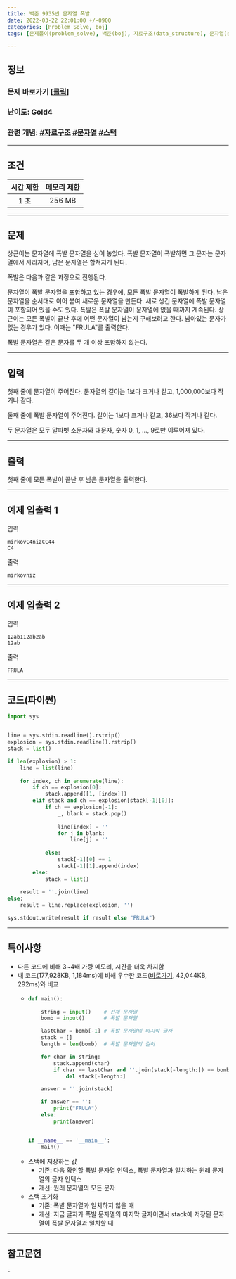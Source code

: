 ```yaml
---
title: 백준 9935번 문자열 폭발
date: 2022-03-22 22:01:00 +/-0900
categories: [Problem Solve, boj]
tags: [문제풀이(problem_solve), 백준(boj), 자료구조(data_structure), 문자열(string), 스택(stack)]

---
```

## 정보
### 문제 바로가기 [[클릭](https://www.acmicpc.net/problem/9935)]
### 난이도: Gold4
### 관련 개념: [#자료구조](https://www.acmicpc.net/problemset?sort=ac_desc&algo=175) [#문자열](https://www.acmicpc.net/problemset?sort=ac_desc&algo=158) [#스택](https://www.acmicpc.net/problemset?sort=ac_desc&algo=71)

---
## 조건

시간 제한|메모리 제한
:---:|:---:
1 초|256 MB

---
## 문제
상근이는 문자열에 폭발 문자열을 심어 놓았다. 폭발 문자열이 폭발하면 그 문자는 문자열에서 사라지며, 남은 문자열은 합쳐지게 된다.

폭발은 다음과 같은 과정으로 진행된다.

문자열이 폭발 문자열을 포함하고 있는 경우에, 모든 폭발 문자열이 폭발하게 된다. 남은 문자열을 순서대로 이어 붙여 새로운 문자열을 만든다.
새로 생긴 문자열에 폭발 문자열이 포함되어 있을 수도 있다.
폭발은 폭발 문자열이 문자열에 없을 때까지 계속된다.
상근이는 모든 폭발이 끝난 후에 어떤 문자열이 남는지 구해보려고 한다. 남아있는 문자가 없는 경우가 있다. 이때는 "FRULA"를 출력한다.

폭발 문자열은 같은 문자를 두 개 이상 포함하지 않는다.

---
## 입력
첫째 줄에 문자열이 주어진다. 문자열의 길이는 1보다 크거나 같고, 1,000,000보다 작거나 같다.

둘째 줄에 폭발 문자열이 주어진다. 길이는 1보다 크거나 같고, 36보다 작거나 같다.

두 문자열은 모두 알파벳 소문자와 대문자, 숫자 0, 1, ..., 9로만 이루어져 있다.

---
## 출력
첫째 줄에 모든 폭발이 끝난 후 남은 문자열을 출력한다.

---
## 예제 입출력 1
입력
```
mirkovC4nizCC44
C4
```

출력
```
mirkovniz
```

---
## 예제 입출력 2
입력
```
12ab112ab2ab
12ab
```

출력
```
FRULA
```

---
## 코드(파이썬)
```python
import sys


line = sys.stdin.readline().rstrip()
explosion = sys.stdin.readline().rstrip()
stack = list()

if len(explosion) > 1:
    line = list(line)
    
    for index, ch in enumerate(line):
        if ch == explosion[0]:
            stack.append([1, [index]])
        elif stack and ch == explosion[stack[-1][0]]:
            if ch == explosion[-1]:
                _, blank = stack.pop()
                
                line[index] = ''
                for j in blank:
                    line[j] = ''
                
            else:
                stack[-1][0] += 1
                stack[-1][1].append(index)
        else:
            stack = list()
            
    result = ''.join(line)
else:
    result = line.replace(explosion, '')

sys.stdout.write(result if result else "FRULA")

```

---
## 특이사항
- 다른 코드에 비해 3~4배 가량 메모리, 시간을 더욱 차지함
- 내 코드(177,928KB, 1,184ms)에 비해 우수한 코드([바로가기](https://www.acmicpc.net/source/40696060), 42,044KB, 292ms)와 비교
  - ```python
    def main():
 
        string = input()    # 전체 문자열
        bomb = input()      # 폭발 문자열
    
        lastChar = bomb[-1] # 폭발 문자열의 마지막 글자
        stack = []
        length = len(bomb)  # 폭발 문자열의 길이
    
        for char in string:
            stack.append(char)
            if char == lastChar and ''.join(stack[-length:]) == bomb:
                del stack[-length:]
    
        answer = ''.join(stack)
    
        if answer == '':
            print("FRULA")
        else:
            print(answer)
    
    
    if __name__ == '__main__':
        main()

    ```
  - 스택에 저장하는 값
    - 기존: 다음 확인할 폭발 문자열 인덱스, 폭발 문자열과 일치하는 원래 문자열의 글자 인덱스
    - 개선: 원래 문자열의 모든 문자
  - 스택 초기화
    - 기존: 폭발 문자열과 일치하지 않을 때
    - 개선: 지금 글자가 폭발 문자열의 마지막 글자이면서 stack에 저장된 문자열이 폭발 문자열과 일치할 때

---
## 참고문헌
\- 
